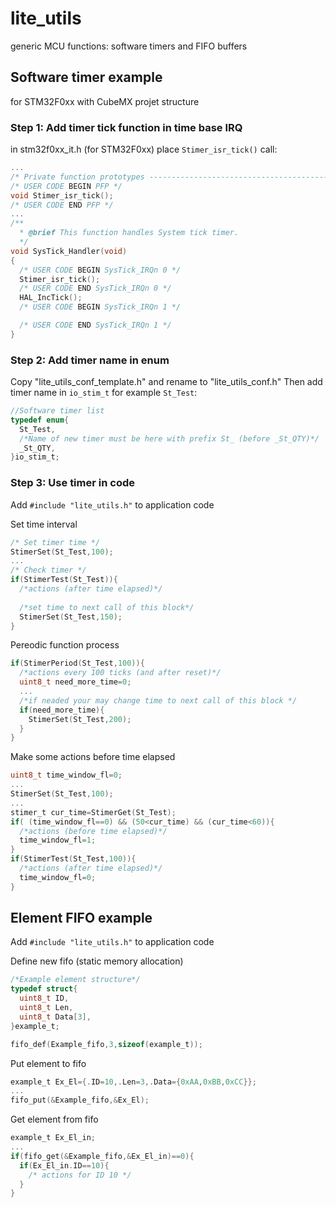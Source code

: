 # lite_utils
generic MCU functions: software timers and FIFO buffers

## Software timer example
for STM32F0xx with CubeMX projet structure

### Step 1: Add timer tick function in time base IRQ
in stm32f0xx_it.h (for STM32F0xx) place `Stimer_isr_tick()` call:
```c
...
/* Private function prototypes -----------------------------------------------*/
/* USER CODE BEGIN PFP */
void Stimer_isr_tick();
/* USER CODE END PFP */
...
/**
  * @brief This function handles System tick timer.
  */
void SysTick_Handler(void)
{
  /* USER CODE BEGIN SysTick_IRQn 0 */
  Stimer_isr_tick();
  /* USER CODE END SysTick_IRQn 0 */
  HAL_IncTick();
  /* USER CODE BEGIN SysTick_IRQn 1 */

  /* USER CODE END SysTick_IRQn 1 */
}

``` 
### Step 2: Add timer name in enum
Copy "lite_utils_conf_template.h" and rename to "lite_utils_conf.h"
Then add timer name in `io_stim_t` for example `St_Test`:
```c
//Software timer list
typedef enum{
  St_Test,
  /*Name of new timer must be here with prefix St_ (before _St_QTY)*/
  _St_QTY,
}io_stim_t;
```

### Step 3: Use timer in code
Add `#include "lite_utils.h"` to application code

Set time interval
```c
/* Set timer time */
StimerSet(St_Test,100);
...
/* Check timer */
if(StimerTest(St_Test)){
  /*actions (after time elapsed)*/
  
  /*set time to next call of this block*/
  StimerSet(St_Test,150);
}
```

Pereodic function process
```c
if(StimerPeriod(St_Test,100)){
  /*actions every 100 ticks (and after reset)*/
  uint8_t need_more_time=0;
  ...
  /*if neaded your may change time to next call of this block */
  if(need_more_time){
    StimerSet(St_Test,200);
  }
}
```

Make some actions before time elapsed
```c
uint8_t time_window_fl=0;
...
StimerSet(St_Test,100);
...
stimer_t cur_time=StimerGet(St_Test);
if( (time_window_fl==0) && (50<cur_time) && (cur_time<60)){
  /*actions (before time elapsed)*/
  time_window_fl=1;
}
if(StimerTest(St_Test,100)){
  /*actions (after time elapsed)*/
  time_window_fl=0;
}
```

## Element FIFO example
Add `#include "lite_utils.h"` to application code

Define new fifo (static memory allocation)
```c
/*Example element structure*/
typedef struct{
  uint8_t ID,
  uint8_t Len,
  uint8_t Data[3],
}example_t;

fifo_def(Example_fifo,3,sizeof(example_t));
```
Put element to fifo
```c
example_t Ex_El={.ID=10,.Len=3,.Data={0xAA,0xBB,0xCC}};
...
fifo_put(&Example_fifo,&Ex_El);
```
Get element from fifo
```c
example_t Ex_El_in;
...
if(fifo_get(&Example_fifo,&Ex_El_in)==0){
  if(Ex_El_in.ID==10){
    /* actions for ID 10 */
  }
}
```


